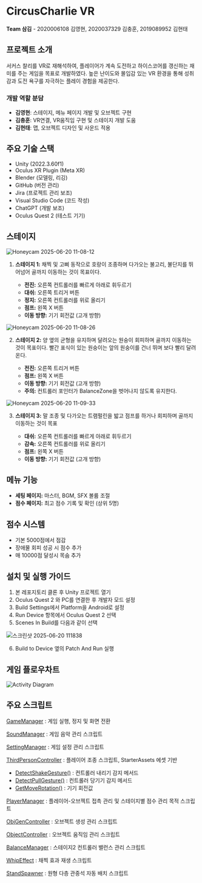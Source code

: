# CircusCharlie VR

**Team 삼김** - 2020006108 김영현, 2020037329 김충훈, 2019089952 김현태

## 프로젝트 소개
서커스 찰리를 VR로 재해석하여, 플레이어가 계속 도전하고 하이스코어를 갱신하는 재미를 주는 게임을 목표로 개발하였다. 높은 난이도와 몰입감 있는 VR 환경을 통해 성취감과 도전 욕구를 자극하는 플레이 경험을 제공한다.

### 개발 역할 분담
-	**김영현**: 스테이지, 메뉴 페이지 개발 및 오브젝트 구현
-	**김충훈**: VR연결, VR움직임 구현 및 스테이지 개발 도움
-	**김현태**: 맵, 오브젝트 디자인 및 사운드 적용

## 주요 기술 스택
- Unity (2022.3.60f1)
- Oculus XR Plugin (Meta XR)
- Blender (모델링, 리깅)
- GitHub (버전 관리)
- Jira (프로젝트 관리 보조)
- Visual Studio Code (코드 작성)
- ChatGPT (개발 보조)
- Oculus Quest 2 (테스트 기기)

## 스테이지

![Honeycam 2025-06-20 11-08-12](https://github.com/user-attachments/assets/c27ef96e-1b7c-4a93-9b6c-84b87cff872d)

1. **스테이지 1:** 채찍 및 고삐 동작으로 호랑이 조종하며 다가오는 불고리, 불단지를 뛰어넘어 골까지 이동하는 것이 목표이다.

    - **전진:** 오른쪽 컨트롤러를 빠르게 아래로 휘두르기  
    - **대쉬:** 오른쪽 트리거 버튼  
    - **정지:** 오른쪽 컨트롤러를 위로 올리기  
    - **점프:** 왼쪽 X 버튼
    - **이동 방향:** 기기 회전값 (고개 방향)

![Honeycam 2025-06-20 11-08-26](https://github.com/user-attachments/assets/9cc086ec-eca0-4c3c-9d6e-5ec16e31e8de)

2. **스테이지 2:** 양 옆의 균형을 유지하며 달려오는 원숭이 회피하며 골까지 이동하는 것이 목표이다. 빨간 표식이 있는 원숭이는 앞의 원숭이를 건너 뛰며 보다 빨리 달려온다.
    
    - **전진:** 오른쪽 트리거 버튼  
    - **점프:** 왼쪽 X 버튼
    - **이동 방향:** 기기 회전값 (고개 방향)
    - **주의:** 컨트롤러 포인터가 BalanceZone을 벗어나지 않도록 유지한다.

![Honeycam 2025-06-20 11-09-33](https://github.com/user-attachments/assets/6c67c5e0-b6f0-4ff6-bc6c-32ccaac062b5)

3. **스테이지 3:** 말 조종 및 다가오는 트램펄린을 밟고 점프를 하거나 회피하며 골까지 이동하는 것이 목표
   
    - **대쉬:** 오른쪽 컨트롤러를 빠르게 아래로 휘두르기  
    - **감속:** 오른쪽 컨트롤러를 위로 올리기  
    - **점프:** 왼쪽 X 버튼
    - **이동 방향:** 기기 회전값 (고개 방향)

## 메뉴 기능

- **세팅 페이지:** 마스터, BGM, SFX 볼륨 조절
- **점수 페이지:** 최고 점수 기록 및 확인 (상위 5명)

## 점수 시스템

- 기본 5000점에서 점감
- 장애물 회피 성공 시 점수 추가
- 매 10000점 달성시 목숨 추가

## 설치 및 실행 가이드

1. 본 레포지토리 클론 후 Unity 프로젝트 열기
2. Oculus Quest 2 와 PC를 연결한 후 개발자 모드 설정
3. Build Settings에서 Platform을 Android로 설정
4. Run Device 항목에서 Oculus Quest 2 선택
5. Scenes In Build를 다음과 같이 선택
   
![스크린샷 2025-06-20 111838](https://github.com/user-attachments/assets/75e4f115-1dc0-4624-831b-8f9e84c6ffe1)

6. Build to Device 옆의 Patch And Run 실행

## 게임 플로우차트
![Activity Diagram](https://github.com/user-attachments/assets/f2e4e429-a13f-4682-9445-ad96f8e426f4)

## 주요 스크립트
[GameManager](https://github.com/kchun0513/CircusCharlie/blob/main/Assets/Scripts/GameManager.cs) : 게임 실행, 정지 및 화면 전환

[SoundManager](https://github.com/kchun0513/CircusCharlie/blob/main/Assets/Scripts/SoundManager.cs) : 게임 음악 관리 스크립트

[SettingManager](https://github.com/kchun0513/CircusCharlie/blob/main/Assets/Scripts/SettingManager.cs) : 게임 설정 관리 스크립트

[ThirdPersonController](https://github.com/kchun0513/CircusCharlie/blob/main/Assets/Scripts/ThirdPersonController.cs) : 플레이어 조종 스크립트, StarterAssets 에셋 기반

- [DetectShakeGesture()](https://github.com/kchun0513/CircusCharlie/blob/main/Assets/Scripts/ThirdPersonController.cs#L555) : 컨트롤러 내리기 감지 메서드
- [DetectPullGesture()](https://github.com/kchun0513/CircusCharlie/blob/main/Assets/Scripts/ThirdPersonController.cs#L581) : 컨트롤러 당기기 감지 메서드
- [GetMoveRotation()](https://github.com/kchun0513/CircusCharlie/blob/main/Assets/Scripts/ThirdPersonController.cs#L376) : 기기 회전값
    
[PlayerManager](https://github.com/kchun0513/CircusCharlie/blob/main/Assets/Scripts/PlayerManager.cs) : 플레이어-오브젝트 접촉 관리 및 스테이지별 점수 관리 목적 스크립트

[ObjGenController](https://github.com/kchun0513/CircusCharlie/blob/main/Assets/Scripts/ObjGenController.cs) : 오브젝트 생성 관리 스크립트

[ObjectController](https://github.com/kchun0513/CircusCharlie/blob/main/Assets/Scripts/ObjectController.cs) : 오브젝트 움직임 관리 스크립트

[BalanceManager](https://github.com/kchun0513/CircusCharlie/blob/main/Assets/Scripts/BalanceManager.cs) : 스테이지2 컨트롤러 밸런스 관리 스크립트

[WhipEffect](https://github.com/kchun0513/CircusCharlie/blob/main/Assets/Scripts/WhipEffect.cs) : 채찍 효과 재생 스크립트

[StandSpawner](https://github.com/kchun0513/CircusCharlie/blob/main/Assets/Scripts/StandSpawner.cs) : 원형 다층 관중석 자동 배치 스크립트




